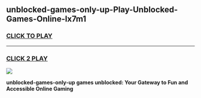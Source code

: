 
## unblocked-games-only-up-Play-Unblocked-Games-Online-lx7m1
<h3>
<a href="https://premium76.site?title=unblocked-games-only-up&ref=24A">CLICK TO PLAY</a></h3>
<hr>

<h3>
<a href="https://premium76.site?title=unblocked-games-only-up&ref=24A">CLICK 2 PLAY</a>
  
</h3>

<a href="https://premium76.site?title=unblocked-games-only-up&ref=24A"><img src="https://clearcache.store/games.png"></a>


**unblocked-games-only-up games unblocked: Your Gateway to Fun and Accessible Online Gaming**
